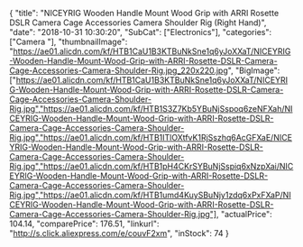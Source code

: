 {
	"title": "NICEYRIG Wooden Handle Mount Wood Grip with ARRI Rosette DSLR Camera Cage Accessories Camera Shoulder Rig (Right Hand)",
	"date": "2018-10-31 10:30:20",
	"SubCat": ["Electronics"],
	"categories": ["Camera "],
	"thumbnailImage": "https://ae01.alicdn.com/kf/HTB1CaU1B3KTBuNkSne1q6yJoXXaT/NICEYRIG-Wooden-Handle-Mount-Wood-Grip-with-ARRI-Rosette-DSLR-Camera-Cage-Accessories-Camera-Shoulder-Rig.jpg_220x220.jpg",
	"BigImage": ["https://ae01.alicdn.com/kf/HTB1CaU1B3KTBuNkSne1q6yJoXXaT/NICEYRIG-Wooden-Handle-Mount-Wood-Grip-with-ARRI-Rosette-DSLR-Camera-Cage-Accessories-Camera-Shoulder-Rig.jpg","https://ae01.alicdn.com/kf/HTB1S3Z7Kb5YBuNjSspoq6zeNFXah/NICEYRIG-Wooden-Handle-Mount-Wood-Grip-with-ARRI-Rosette-DSLR-Camera-Cage-Accessories-Camera-Shoulder-Rig.jpg","https://ae01.alicdn.com/kf/HTB1ITlOXtfvK1RjSszhq6AcGFXaE/NICEYRIG-Wooden-Handle-Mount-Wood-Grip-with-ARRI-Rosette-DSLR-Camera-Cage-Accessories-Camera-Shoulder-Rig.jpg","https://ae01.alicdn.com/kf/HTB1pH4CKrSYBuNjSspiq6xNzpXai/NICEYRIG-Wooden-Handle-Mount-Wood-Grip-with-ARRI-Rosette-DSLR-Camera-Cage-Accessories-Camera-Shoulder-Rig.jpg","https://ae01.alicdn.com/kf/HTB1umd4KuySBuNjy1zdq6xPxFXaP/NICEYRIG-Wooden-Handle-Mount-Wood-Grip-with-ARRI-Rosette-DSLR-Camera-Cage-Accessories-Camera-Shoulder-Rig.jpg"],
	"actualPrice": 104.14,
	"comparePrice": 176.51,
	"linkurl": "http://s.click.aliexpress.com/e/couvF2xm",
	"inStock": 74
}
